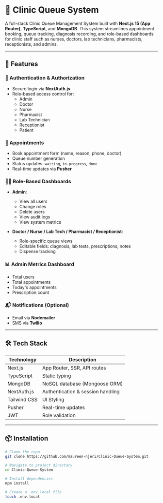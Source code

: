 # 🏥 Clinic Queue System

A full-stack Clinic Queue Management System built with **Next.js 15 (App Router)**, **TypeScript**, and **MongoDB**. This system streamlines appointment booking, queue tracking, diagnosis recording, and role-based dashboards for clinic staff such as nurses, doctors, lab technicians, pharmacists, receptionists, and admins.

---

## 🚀 Features

### 🔐 Authentication & Authorization

- Secure login via **NextAuth.js**
- Role-based access control for:
  - Admin
  - Doctor
  - Nurse
  - Pharmacist
  - Lab Technician
  - Receptionist
  - Patient

### 📅 Appointments

- Book appointment form (name, reason, phone, doctor)
- Queue number generation
- Status updates: `waiting`, `in-progress`, `done`
- Real-time updates via **Pusher**

### 🧑‍⚕️ Role-Based Dashboards

- **Admin**:

  - View all users
  - Change roles
  - Delete users
  - View audit logs
  - View system metrics

- **Doctor / Nurse / Lab Tech / Pharmacist / Receptionist**:
  - Role-specific queue views
  - Editable fields: diagnosis, lab tests, prescriptions, notes
  - Dispense tracking

### 📊 Admin Metrics Dashboard

- Total users
- Total appointments
- Today's appointments
- Prescription count

### 📬 Notifications (Optional)

- Email via **Nodemailer**
- SMS via **Twilio**

---

## 🛠️ Tech Stack

| Technology   | Description                       |
| ------------ | --------------------------------- |
| Next.js      | App Router, SSR, API routes       |
| TypeScript   | Static typing                     |
| MongoDB      | NoSQL database (Mongoose ORM)     |
| NextAuth.js  | Authentication & session handling |
| Tailwind CSS | UI Styling                        |
| Pusher       | Real-time updates                 |
| JWT          | Role validation                   |

---

## 📦 Installation

```bash
# Clone the repo
git clone https://github.com/maureen-njeri/Clinic-Queue-System.git

# Navigate to project directory
cd Clinic-Queue-System

# Install dependencies
npm install

# Create a .env.local file
touch .env.local
```
